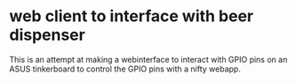 # web client to interface with beer dispenser

This is an attempt at making a webinterface to interact with GPIO pins on an ASUS tinkerboard to control the GPIO pins with a nifty webapp.
